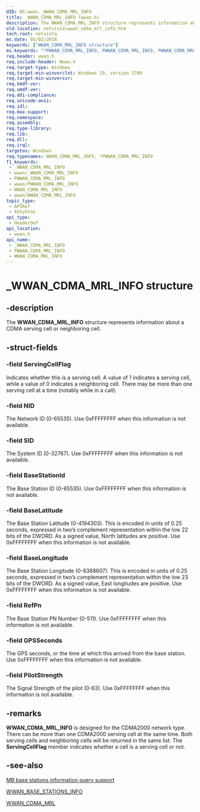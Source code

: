```yaml
---
UID: NS:wwan._WWAN_CDMA_MRL_INFO
title: _WWAN_CDMA_MRL_INFO (wwan.h)
description: The WWAN_CDMA_MRL_INFO structure represents information about a CDMA serving cell or neighboring cell.
old-location: netvista\wwan_cdma_mrl_info.htm
tech.root: netvista
ms.date: 05/02/2018
keywords: ["WWAN_CDMA_MRL_INFO structure"]
ms.keywords: "*PWWAN_CDMA_MRL_INFO, PWWAN_CDMA_MRL_INFO, PWWAN_CDMA_MRL_INFO structure pointer [Network Drivers Starting with Windows Vista], WWAN_CDMA_MRL_INFO, WWAN_CDMA_MRL_INFO structure [Network Drivers Starting with Windows Vista], _WWAN_CDMA_MRL_INFO, netvista.wwan_cdma_mrl_info, wwan/PWWAN_CDMA_MRL_INFO, wwan/WWAN_CDMA_MRL_INFO"
req.header: wwan.h
req.include-header: Wwan.h
req.target-type: Windows
req.target-min-winverclnt: Windows 10, version 1709
req.target-min-winversvr: 
req.kmdf-ver: 
req.umdf-ver: 
req.ddi-compliance: 
req.unicode-ansi: 
req.idl: 
req.max-support: 
req.namespace: 
req.assembly: 
req.type-library: 
req.lib: 
req.dll: 
req.irql: 
targetos: Windows
req.typenames: WWAN_CDMA_MRL_INFO, *PWWAN_CDMA_MRL_INFO
f1_keywords:
 - _WWAN_CDMA_MRL_INFO
 - wwan/_WWAN_CDMA_MRL_INFO
 - PWWAN_CDMA_MRL_INFO
 - wwan/PWWAN_CDMA_MRL_INFO
 - WWAN_CDMA_MRL_INFO
 - wwan/WWAN_CDMA_MRL_INFO
topic_type:
 - APIRef
 - kbSyntax
api_type:
 - HeaderDef
api_location:
 - wwan.h
api_name:
 - _WWAN_CDMA_MRL_INFO
 - PWWAN_CDMA_MRL_INFO
 - WWAN_CDMA_MRL_INFO
---
```


# _WWAN_CDMA_MRL_INFO structure


## -description

The <b>WWAN_CDMA_MRL_INFO</b> structure represents information about a CDMA serving cell or neighboring cell.

## -struct-fields

### -field ServingCellFlag

Indicates whether this is a serving cell. A value of 1 indicates a serving cell, while a value of 0 indicates a neighboring cell. There may be more than one serving cell at a time (notably while in a call).

### -field NID

The Network ID (0-65535). Use 0xFFFFFFFF when this information is not available.

### -field SID

The System ID (0-32767). Use 0xFFFFFFFF when this information is not available.

### -field BaseStationId

The Base Station ID (0-65535). Use 0xFFFFFFFF when this information is not available.

### -field BaseLatitude

The Base Station Latitude (0-4194303). This is encoded in units of 0.25 seconds, expressed in two’s complement representation within the low 22 bits of the DWORD. As a signed value, North latitudes are positive. Use 0xFFFFFFFF when this information is not available.

### -field BaseLongitude

The Base Station Longitude (0-8388607). This is encoded in units of 0.25 seconds, expressed in two’s complement representation within the low 23 bits of the DWORD. As a signed value, East longitudes are positive. Use 0xFFFFFFFF when this information is not available.

### -field RefPn

The Base Station PN Number (0-511). Use 0xFFFFFFFF when this information is not available.

### -field GPSSeconds

The GPS seconds, or the time at which this arrived from the base station. Use 0xFFFFFFFF when this information is not available.

### -field PilotStrength

The Signal Strength of the pilot (0-63). Use 0xFFFFFFFF when this information is not available.

## -remarks

<b>WWAN_CDMA_MRL_INFO</b> is designed for the CDMA2000 network type. There can be more than one CDMA2000 serving cell at the same time. Both serving cells and neighboring cells will be returned in the same list. The <b>ServingCellFlag</b> member indicates whether a cell is a serving cell or not.

## -see-also

<a href="/windows-hardware/drivers/network/mb-base-stations-information-query-support">MB base stations information query support</a>



<a href="/windows-hardware/drivers/ddi/wwan/ns-wwan-_wwan_base_stations_info">WWAN_BASE_STATIONS_INFO</a>



<a href="/windows-hardware/drivers/ddi/wwan/ns-wwan-_wwan_cdma_mrl">WWAN_CDMA_MRL</a>

